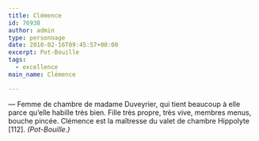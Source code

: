 ```yaml
---
title: Clémence
id: 76938
author: admin
type: personnage
date: 2010-02-16T09:45:57+00:00
excerpt: Pot-Bouille
tags:
  - excellence
main_name: Clémence

---
```

— Femme de chambre de madame Duveyrier, qui tient beaucoup à elle parce qu&rsquo;elle habille très bien. Fille très propre, très vive, membres menus, bouche pincée. Clémence est la maîtresse du valet de chambre Hippolyte [112]. _(Pot-Bouille.)_